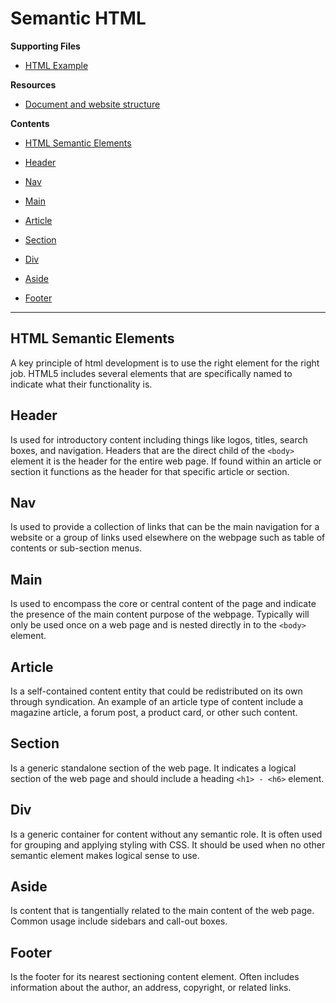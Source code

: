 # Semantic HTML

**Supporting Files**

- [HTML Example](html-section.html)

**Resources**

- [Document and website structure](https://developer.mozilla.org/en-US/docs/Learn/HTML/Introduction_to_HTML/Document_and_website_structure)

**Contents**

- [HTML Semantic Elements](#basic-html)

- [Header](#header)

- [Nav](#nav)

- [Main](#main)

- [Article](#article)

- [Section](#section)

- [Div](#div)

- [Aside](#aside)

- [Footer](#footer)

---

## HTML Semantic Elements

A key principle of html development is to use the right element for the right job. HTML5 includes several elements that are specifically named to indicate what their functionality is.

## Header

Is used for introductory content including things like logos, titles, search boxes, and navigation. Headers that are the direct child of the `<body>` element it is the header for the entire web page. If found within an article or section it functions as the header for that specific article or section.

## Nav

Is used to provide a collection of links that can be the main navigation for a website or a group of links used elsewhere on the webpage such as table of contents or sub-section menus.

## Main

Is used to encompass the core or central content of the page and indicate the presence of the main content purpose of the webpage. Typically will only be used once on a web page and is nested directly in to the `<body>` element.

## Article

Is a self-contained content entity that could be redistributed on its own through syndication. An example of an article type of content include a magazine article, a forum post, a product card, or other such content.

## Section

Is a generic standalone section of the web page. It indicates a logical section of the web page and should include a heading `<h1> - <h6>` element.

## Div

Is a generic container for content without any semantic role. It is often used for grouping and applying styling with CSS. It should be used when no other semantic element makes logical sense to use.

## Aside

Is content that is tangentially related to the main content of the web page. Common usage include sidebars and call-out boxes.

## Footer

Is the footer for its nearest sectioning content element. Often includes information about the author, an address, copyright, or related links.
